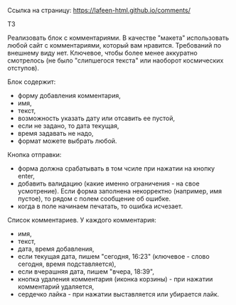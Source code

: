 Ссылка на страницу:
https://lafeen-html.github.io/comments/

ТЗ

Реализовать блок с комментариями. 
В качестве "макета" использовать любой сайт с комментариями, который вам нравится. Требований по внешнему виду нет. Ключевое, чтобы более менее аккуратно смотрелось (не было "слипшегося текста" или наоборот космических отступов).

Блок содержит:
- форму добавления комментария,
- имя,
- текст,
- возможность указать дату или отсавить ее пустой,
- если не задано, то дата текущая,
- время задавать не надо,
- формат можете выбрать любой.

Кнопка отправки:
- форма должна срабатывать в том чсиле при нажатии на кнопку enter,
- добавить валидацию (какие именно ограничения - на свое усмотрение). Если форма заполнена некорректно (например, имя пустое), то рядом с полем сообщение об ошибке.
- когда в поле начинаем печатать, то ошибка исчезает.

Список комментариев. У каждого комментария:
- имя,
- текст,
- дата, время добавления,
- если текущая дата, пишем "сегодня, 16:23" (ключевое - слово сегодня, время подставляется),
- если вчерашняя дата, пишем "вчера, 18:39",
- кнопка удаления комментария (иконка корзины) - при нажатии комментарий удаляется,
- сердечко лайка - при нажатии выставляется или убирается лайк.
